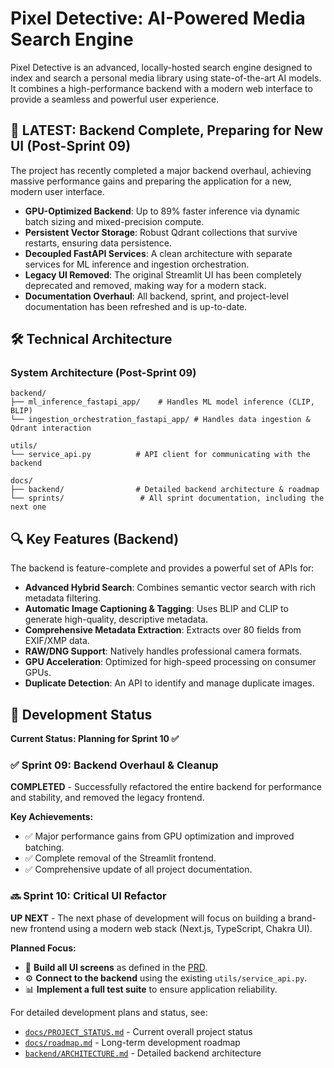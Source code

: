 # Pixel Detective: AI-Powered Media Search Engine

Pixel Detective is an advanced, locally-hosted search engine designed to index and search a personal media library using state-of-the-art AI models. It combines a high-performance backend with a modern web interface to provide a seamless and powerful user experience.

## 🚀 **LATEST**: Backend Complete, Preparing for New UI (Post-Sprint 09)

The project has recently completed a major backend overhaul, achieving massive performance gains and preparing the application for a new, modern user interface.

*   **GPU-Optimized Backend**: Up to 89% faster inference via dynamic batch sizing and mixed-precision compute.
*   **Persistent Vector Storage**: Robust Qdrant collections that survive restarts, ensuring data persistence.
*   **Decoupled FastAPI Services**: A clean architecture with separate services for ML inference and ingestion orchestration.
*   **Legacy UI Removed**: The original Streamlit UI has been completely deprecated and removed, making way for a modern stack.
*   **Documentation Overhaul**: All backend, sprint, and project-level documentation has been refreshed and is up-to-date.

## 🛠️ Technical Architecture

### System Architecture (Post-Sprint 09)
```
backend/
├── ml_inference_fastapi_app/    # Handles ML model inference (CLIP, BLIP)
└── ingestion_orchestration_fastapi_app/ # Handles data ingestion & Qdrant interaction

utils/
└── service_api.py          # API client for communicating with the backend

docs/
├── backend/                # Detailed backend architecture & roadmap
└── sprints/                 # All sprint documentation, including the next one
```

## 🔍 Key Features (Backend)

The backend is feature-complete and provides a powerful set of APIs for:

-   **Advanced Hybrid Search**: Combines semantic vector search with rich metadata filtering.
-   **Automatic Image Captioning & Tagging**: Uses BLIP and CLIP to generate high-quality, descriptive metadata.
-   **Comprehensive Metadata Extraction**: Extracts over 80 fields from EXIF/XMP data.
-   **RAW/DNG Support**: Natively handles professional camera formats.
-   **GPU Acceleration**: Optimized for high-speed processing on consumer GPUs.
-   **Duplicate Detection**: An API to identify and manage duplicate images.

## 🚧 Development Status

**Current Status: Planning for Sprint 10 ✅**

### ✅ **Sprint 09: Backend Overhaul & Cleanup**
**COMPLETED** - Successfully refactored the entire backend for performance and stability, and removed the legacy frontend.

**Key Achievements:**
-   ✅ Major performance gains from GPU optimization and improved batching.
-   ✅ Complete removal of the Streamlit frontend.
-   ✅ Comprehensive update of all project documentation.

### 🔜 **Sprint 10: Critical UI Refactor**
**UP NEXT** - The next phase of development will focus on building a brand-new frontend using a modern web stack (Next.js, TypeScript, Chakra UI).

**Planned Focus:**
-   🧪 **Build all UI screens** as defined in the [PRD](./sprints/critical-ui-refactor/PRD.md).
-   ⚙️ **Connect to the backend** using the existing `utils/service_api.py`.
-   📊 **Implement a full test suite** to ensure application reliability.

For detailed development plans and status, see:
-   [`docs/PROJECT_STATUS.md`](./PROJECT_STATUS.md) - Current overall project status
-   [`docs/roadmap.md`](./roadmap.md) - Long-term development roadmap
-   [`backend/ARCHITECTURE.md`](./backend/ARCHITECTURE.md) - Detailed backend architecture